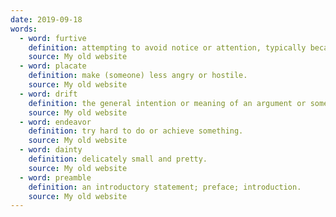 ```yaml
---
date: 2019-09-18
words:
  - word: furtive
    definition: attempting to avoid notice or attention, typically because of guilt or a belief that discovery would lead to trouble; secretive.
    source: My old website
  - word: placate
    definition: make (someone) less angry or hostile.
    source: My old website
  - word: drift
    definition: the general intention or meaning of an argument or someone's remarks.
    source: My old website
  - word: endeavor
    definition: try hard to do or achieve something.
    source: My old website
  - word: dainty
    definition: delicately small and pretty.
    source: My old website
  - word: preamble
    definition: an introductory statement; preface; introduction.
    source: My old website
---
```

